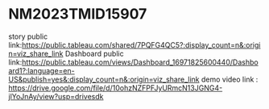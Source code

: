 # NM2023TMID15907
story public link:https://public.tableau.com/shared/7PQFG4QC5?:display_count=n&:origin=viz_share_link
Dashboard public link:https://public.tableau.com/views/Dashboard_16971825600440/Dashboard1?:language=en-US&publish=yes&:display_count=n&:origin=viz_share_link
demo video link : https://drive.google.com/file/d/10ohzNZFPFJyURmcN13JGNG4-jlYoJnAy/view?usp=drivesdk
